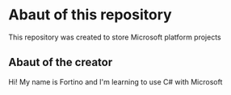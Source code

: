 # Abaut of this repository 
This repository was created to store Microsoft platform projects
## Abaut of the creator
Hi!
My name is Fortino and I'm learning to use C# with Microsoft
